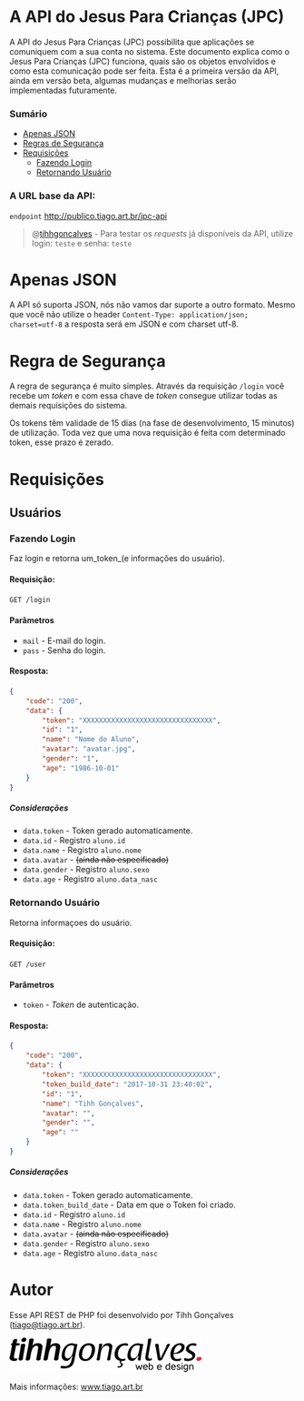 # A API do Jesus Para Crianças (JPC)

A API do Jesus Para Crianças (JPC) possibilita que aplicações se comuniquem com a sua conta no sistema. Este documento explica como o Jesus Para Crianças (JPC) funciona, quais são os objetos envolvidos e como esta comunicação pode ser feita. Esta é a primeira versão da API, ainda em versão beta, algumas mudanças e melhorias serão implementadas futuramente.

### Sumário

- [Apenas JSON](#apenas-json)
- [Regras de Segurança](#regra-de-segurança)
- [Requisições](#requisições)
    - [Fazendo Login](#fazendo-login)
    - [Retornando Usuário](#retornando-usuário)

### A URL base da API:
 
```endpoint``` http://publico.tiago.art.br/jpc-api

> @[tihhgoncalves](tihhgoncalves) -  Para testar os _requests_ já disponíveis da API, utilize login: ```teste``` e senha: ```teste```

# Apenas JSON

A API só suporta JSON, nós não vamos dar suporte a outro formato. Mesmo que você não utilize o header ```Content-Type: application/json; charset=utf-8``` a resposta será em JSON e com charset utf-8.

# Regra de Segurança

A regra de segurança é muito simples. Através da requisição ```/login``` você recebe um _token_ e com essa chave de _token_ consegue utilizar todas as demais requisições do sistema.

Os tokens têm validade de 15 dias (na fase de desenvolvimento, 15 minutos) de utilização. Toda vez que uma nova requisição é feita com determinado token, esse prazo é zerado.

# Requisições

## Usuários


### Fazendo Login
Faz login e retorna um_token_(e informações do usuário).

#### Requisição:

```GET /login```

#### Parâmetros
 - ```mail``` - E-mail do login.
 - ```pass``` - Senha do login.

#### Resposta:

```json
{
    "code": "200",
    "data": {
        "token": "XXXXXXXXXXXXXXXXXXXXXXXXXXXXXXXX",
        "id": "1",
        "name": "Nome do Aluno",
        "avatar": "avatar.jpg",
        "gender": "1",
        "age": "1986-10-01"
    }
}
```

##### Considerações
 - ```data.token``` - Token gerado automaticamente. 
 - ```data.id``` - Registro ```aluno.id```
 - ```data.name``` - Registro ```aluno.nome``` 
 - ```data.avatar``` - ~~(ainda não especificado)~~
 - ```data.gender``` - Registro ```aluno.sexo``` 
 - ```data.age``` - Registro ```aluno.data_nasc``` 


### Retornando Usuário
Retorna informaçoes do usuário.


#### Requisição:

```GET /user```

#### Parâmetros
 - ```token``` - _Token_ de autenticação.

#### Resposta:

```json
{
    "code": "200",
    "data": {
        "token": "XXXXXXXXXXXXXXXXXXXXXXXXXXXXXXXX",
        "token_build_date": "2017-10-31 23:40:02",
        "id": "1",
        "name": "Tihh Gonçalves",
        "avatar": "",
        "gender": "",
        "age": ""
    }
}
```

##### Considerações
 - ```data.token``` - Token gerado automaticamente. 
 - ```data.token_build_date``` - Data em que o Token foi criado.
 - ```data.id``` - Registro ```aluno.id```
 - ```data.name``` - Registro ```aluno.nome``` 
 - ```data.avatar``` - ~~(ainda não especificado)~~
 - ```data.gender``` - Registro ```aluno.sexo``` 
 - ```data.age``` - Registro ```aluno.data_nasc``` 

# Autor

Esse API REST de PHP foi desenvolvido por Tihh Gonçalves (tiago@tiago.art.br).
 
![logo](https://raw.githubusercontent.com/tihhgoncalves/tihh.cliente.jpc.api-doc/master/logo.png)

Mais informações: www.tiago.art.br
